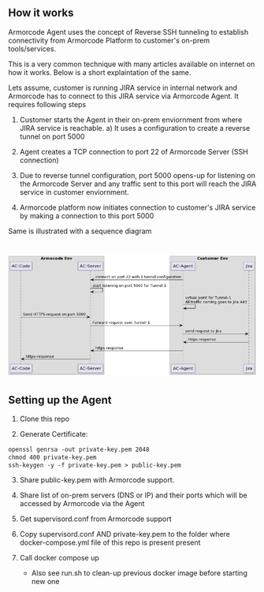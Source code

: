 ## How it works
Armorcode Agent uses the concept of Reverse SSH tunneling to establish connectivity from Armorcode Platform to customer's on-prem tools/services.

This is a very common technique with many articles available on internet on how it works. Below is a short explaintation of the same.

Lets assume, customer is running JIRA service in internal network and Armorcode has to connect to this JIRA service via Armorcode Agent. It requires following steps

1) Customer starts the Agent in their on-prem enviornment from where JIRA service is reachable.
    a) It uses a configuration to create a reverse tunnel on port 5000 

2) Agent creates a TCP connection to port 22 of Armorcode Server (SSH connection)

3) Due to reverse tunnel configuration, port 5000 opens-up for listening on the Armorcode Server and any traffic sent to this port will reach the JIRA service in customer enviornment.

4) Armorcode platform now initiates connection to customer's JIRA service by making a connection to this port 5000

Same is illustrated with a sequence diagram 

<h1 align="left">
  <img src="flow.png" alt="flow" width="700px"></a>
  <br>
</h1>



## Setting up the Agent
1. Clone this repo

2. Generate Certificate:
```
openssl genrsa -out private-key.pem 2048  
chmod 400 private-key.pem  
ssh-keygen -y -f private-key.pem > public-key.pem  
```

3. Share public-key.pem with Armorcode support.  
  
4. Share list of on-prem servers (DNS or IP) and their ports which will be accessed by Armorcode via the Agent  
  
5. Get supervisord.conf from Armorcode support  
  
6. Copy supervisord.conf AND private-key.pem to the folder where docker-compose.yml file of this repo is present present  
  
7. Call docker compose up  
    - Also see run.sh to clean-up previous docker image before starting new one

